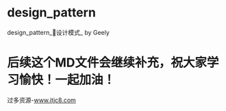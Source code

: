 # design_pattern
design_pattern_设计模式_   by Geely
# 后续这个MD文件会继续补充，祝大家学习愉快！一起加油！ 

过多资源-www.itjc8.com